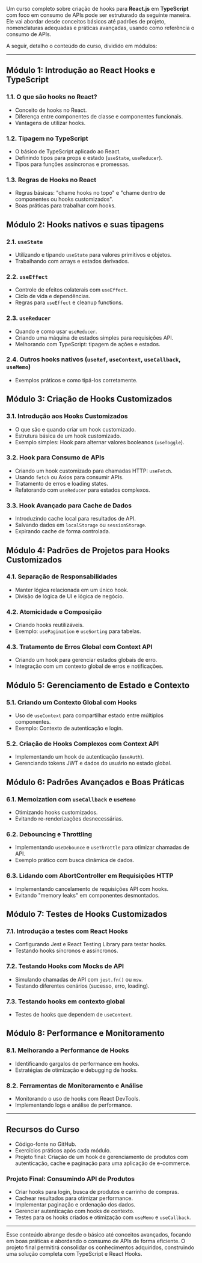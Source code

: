 Um curso completo sobre criação de hooks para **React.js** em **TypeScript** com foco em consumo de APIs pode ser estruturado da seguinte maneira. Ele vai abordar desde conceitos básicos até padrões de projeto, nomenclaturas adequadas e práticas avançadas, usando como referência o consumo de APIs. 

A seguir, detalho o conteúdo do curso, dividido em módulos:

---

## **Módulo 1: Introdução ao React Hooks e TypeScript**
### 1.1. O que são hooks no React?
- Conceito de hooks no React.
- Diferença entre componentes de classe e componentes funcionais.
- Vantagens de utilizar hooks.

### 1.2. Tipagem no TypeScript
- O básico de TypeScript aplicado ao React.
- Definindo tipos para props e estado (`useState`, `useReducer`).
- Tipos para funções assíncronas e promessas.

### 1.3. Regras de Hooks no React
- Regras básicas: "chame hooks no topo" e "chame dentro de componentes ou hooks customizados".
- Boas práticas para trabalhar com hooks.

## **Módulo 2: Hooks nativos e suas tipagens**
### 2.1. `useState`
- Utilizando e tipando `useState` para valores primitivos e objetos.
- Trabalhando com arrays e estados derivados.

### 2.2. `useEffect`
- Controle de efeitos colaterais com `useEffect`.
- Ciclo de vida e dependências.
- Regras para `useEffect` e cleanup functions.

### 2.3. `useReducer`
- Quando e como usar `useReducer`.
- Criando uma máquina de estados simples para requisições API.
- Melhorando com TypeScript: tipagem de ações e estados.

### 2.4. Outros hooks nativos (`useRef`, `useContext`, `useCallback`, `useMemo`)
- Exemplos práticos e como tipá-los corretamente.

## **Módulo 3: Criação de Hooks Customizados**
### 3.1. Introdução aos Hooks Customizados
- O que são e quando criar um hook customizado.
- Estrutura básica de um hook customizado.
- Exemplo simples: Hook para alternar valores booleanos (`useToggle`).

### 3.2. Hook para Consumo de APIs
- Criando um hook customizado para chamadas HTTP: `useFetch`.
- Usando `fetch` ou Axios para consumir APIs.
- Tratamento de erros e loading states.
- Refatorando com `useReducer` para estados complexos.

### 3.3. Hook Avançado para Cache de Dados
- Introduzindo cache local para resultados de API.
- Salvando dados em `localStorage` ou `sessionStorage`.
- Expirando cache de forma controlada.

## **Módulo 4: Padrões de Projetos para Hooks Customizados**
### 4.1. Separação de Responsabilidades
- Manter lógica relacionada em um único hook.
- Divisão de lógica de UI e lógica de negócio.

### 4.2. Atomicidade e Composição
- Criando hooks reutilizáveis.
- Exemplo: `usePagination` e `useSorting` para tabelas.

### 4.3. Tratamento de Erros Global com Context API
- Criando um hook para gerenciar estados globais de erro.
- Integração com um contexto global de erros e notificações.

## **Módulo 5: Gerenciamento de Estado e Contexto**
### 5.1. Criando um Contexto Global com Hooks
- Uso de `useContext` para compartilhar estado entre múltiplos componentes.
- Exemplo: Contexto de autenticação e login.

### 5.2. Criação de Hooks Complexos com Context API
- Implementando um hook de autenticação (`useAuth`).
- Gerenciando tokens JWT e dados do usuário no estado global.

## **Módulo 6: Padrões Avançados e Boas Práticas**
### 6.1. Memoization com `useCallback` e `useMemo`
- Otimizando hooks customizados.
- Evitando re-renderizações desnecessárias.

### 6.2. Debouncing e Throttling
- Implementando `useDebounce` e `useThrottle` para otimizar chamadas de API.
- Exemplo prático com busca dinâmica de dados.

### 6.3. Lidando com AbortController em Requisições HTTP
- Implementando cancelamento de requisições API com hooks.
- Evitando "memory leaks" em componentes desmontados.

## **Módulo 7: Testes de Hooks Customizados**
### 7.1. Introdução a testes com React Hooks
- Configurando Jest e React Testing Library para testar hooks.
- Testando hooks síncronos e assíncronos.

### 7.2. Testando Hooks com Mocks de API
- Simulando chamadas de API com `jest.fn()` ou `msw`.
- Testando diferentes cenários (sucesso, erro, loading).

### 7.3. Testando hooks em contexto global
- Testes de hooks que dependem de `useContext`.

## **Módulo 8: Performance e Monitoramento**
### 8.1. Melhorando a Performance de Hooks
- Identificando gargalos de performance em hooks.
- Estratégias de otimização e debugging de hooks.

### 8.2. Ferramentas de Monitoramento e Análise
- Monitorando o uso de hooks com React DevTools.
- Implementando logs e análise de performance.

---

## **Recursos do Curso**
- Código-fonte no GitHub.
- Exercícios práticos após cada módulo.
- Projeto final: Criação de um hook de gerenciamento de produtos com autenticação, cache e paginação para uma aplicação de e-commerce.

### **Projeto Final: Consumindo API de Produtos**
- Criar hooks para login, busca de produtos e carrinho de compras.
- Cachear resultados para otimizar performance.
- Implementar paginação e ordenação dos dados.
- Gerenciar autenticação com hooks de contexto.
- Testes para os hooks criados e otimização com `useMemo` e `useCallback`.

---

Esse conteúdo abrange desde o básico até conceitos avançados, focando em boas práticas e abordando o consumo de APIs de forma eficiente. O projeto final permitirá consolidar os conhecimentos adquiridos, construindo uma solução completa com TypeScript e React Hooks.